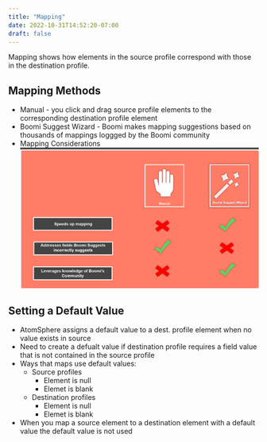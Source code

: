 ```yaml
---
title: "Mapping"
date: 2022-10-31T14:52:20-07:00
draft: false
---
```


Mapping shows how elements in the source profile correspond with those in the destination profile.

## Mapping Methods
* Manual - you click and drag source profile elements to the corresponding destination profile element
* Boomi Suggest Wizard - Boomi makes mapping suggestions based on thousands of mappings loggged by the Boomi community
* Mapping Considerations ![Mapping Considerations](/static/mapping.considerations.png)

## Setting a Default Value
* AtomSphere assigns a default value to a dest. profile element when no value exists in source
* Need to create a defualt value if destination profile requires a field value that is not contained in the source profile
* Ways that maps use default values:
    * Source profiles
        * Element is null
        * Elemet is blank
    * Destination profiles
        * Element is null
        * Elemet is blank
* When you map a source element to a destination element with a default value the default value is not used
